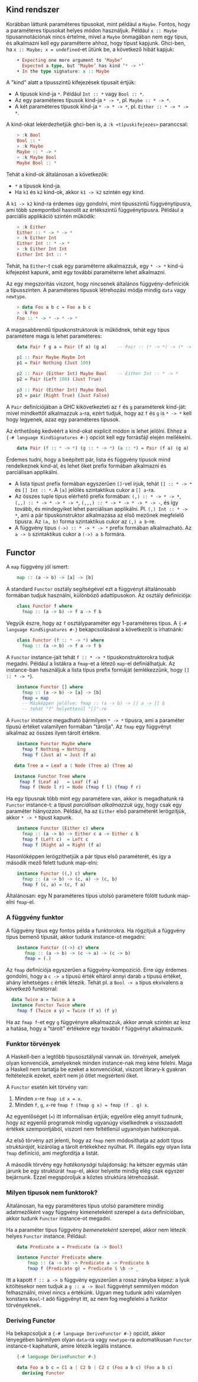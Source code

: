
## Kind rendszer

Korábban láttunk paraméteres típusokat, mint például a `Maybe`. Fontos, hogy a
paraméteres típusokat helyes módon használjuk. Például `x :: Maybe`
típusannotációnak nincs értelme, mivel a `Maybe` önmagában nem egy típus, és
alkalmazni kell egy paraméterre ahhoz, hogy típust kapjunk. Ghci-ben, ha `x ::
Maybe; x = undefined`-et ütünk be, a következő hibát kapjuk:

```haskell
    • Expecting one more argument to ‘Maybe’
      Expected a type, but ‘Maybe’ has kind ‘* -> *’
    • In the type signature: x :: Maybe
```

A "kind" alatt a típusszintű kifejezések típusait értjük:

- A típusok kind-ja `*`. Például `Int :: *` vagy `Bool :: *`.
- Az egy paraméteres típusok kind-ja `* -> *`, pl. `Maybe :: * -> *`.
- A két paraméteres típusok kind-ja `* -> * -> *`, pl. `Either :: * -> * -> *`.

A kind-okat lekérdezhetjük ghci-ben is, a `:k <típuskifejezés>` paranccsal:

```haskell
    > :k Bool
	Bool :: *
	> :k Maybe
	Maybe :: * -> *
	> :k Maybe Bool
	Maybe Bool :: *
```

Tehát a kind-ok általánosan a következők:

- `*` a típusok kind-ja.
- Ha `k1` és `k2` kind-ok, akkor `k1 -> k2` szintén egy kind.

A `k1 -> k2` kind-ra érdemes úgy gondolni, mint típusszintű függvénytípusra, ami
több szempontból hasnolít az értékszintű függvénytípusra. Például a parciális
applikáció szintén működik:

```haskell
    > :k Either
	Either :: * -> * -> *
	> :k Either Int
	Either Int :: * -> *
	> :k Either Int Int
	Either Int Int :: *
```

Tehát, ha `Either`-t csak egy paraméterre alkalmazzuk, egy `* -> *` kind-ú
kifejezést kapunk, amit egy további paraméterre lehet alkalmazni.

Az egy megszorítás viszont, hogy nincsenek általános függvény-definíciók a
típusszinten. A paraméteres típusok létrehozási módja mindig `data` vagy
`newtype`.

```haskell
    > data Foo a b c = Foo a b c
	> :k Foo
	Foo :: * -> * -> * -> *
```

A magasabbrendű típuskonstruktorok is működnek, tehát egy típus paramétere maga is lehet paraméteres:

```haskell
    data Pair f g a = Pair (f a) (g a)    -- Pair :: (* -> *) -> (* -> *) -> * -> *

	p1 :: Pair Maybe Maybe Int
	p1 = Pair Nothing (Just 100)

	p2 :: Pair (Either Int) Maybe Bool    -- Either Int :: * -> *
	p2 = Pair (Left 100) (Just True)

	p3 :: Pair (Either Int) Maybe Bool
	p3 = pair (Right True) (Just False)
```

A `Pair` definíciójában a GHC kikövetkezteti az `f` és `g` paraméterek kind-ját:
mivel mindkettőt alkalmazzuk `a`-ra, ezért tudjuk, hogy az `f` és `g` is `* ->
*` kell hogy legyenek, azaz egy paraméteres típusok.

Az érthetőség kedvéért a kind-okat explicit módon is lehet jelölni. Ehhez a `{-# language KindSignatures #-}`
opciót kell egy forrásfájl elején mellékelni.

```haskell
    data Pair (f :: * -> *) (g :: * -> *) (a :: *) = Pair (f a) (g a)
```

Érdemes tudni, hogy a beépített pár, lista és függvény típusok mind rendelkeznek
kind-al, és lehet őket prefix formában alkalmazni és parciálisan applikálni.

- A lista típust prefix formában egyszerűen `[]`-vel írjuk, tehát `[] :: * -> *` és
  `[] Int :: *`. A `[a]` jelölés szintaktikus cukor a `[] a`-ra.
- Az összes tuple típus elérhető prefix formában: `(,) :: * -> * -> *`, `(,,) :: * -> * -> * -> *`,
  `(,,,) :: * -> * -> * -> * -> -`, és így tovább, és mindegyiket lehet parciálisan applikálni.
  Pl. `(,) Int :: * -> *`, ami a pár típuskonstruktor alkalmazása az első mezőnek megfelelő típusra.
  Az `(a, b)` forma szintaktikus cukor az `(,) a b`-re.
- A függvény típus `(->) :: * -> * -> *` prefix formában alkalmazható. Az `a -> b` szintaktikus cukor
  a `(->) a b` formára.

## Functor

A `map` függvény jól ismert:

```haskell
    map :: (a -> b) -> [a] -> [b]
```

A standard `Functor` osztály segítségével ezt a függvényt általánosabb formában
tudjuk használni, különböző adattípusokon. Az osztály definíciója:

```haskell
    class Functor f where
      fmap :: (a -> b) -> f a -> f b
```

Vegyük észre, hogy az `f` osztályparaméter egy 1-paraméteres típus. A `{-# language KindSignatures #-}`
bekapcsolásával a következőt is írhatnánk:

```haskell
    class Functor (f :: * -> *) where
      fmap :: (a -> b) -> f a -> f b
```

A `Functor` instance-jait tehát `f :: * -> *` típuskonstruktorokra tudjuk megadni. Például a
listákra a `fmap`-et a létező `map`-el definiálhatjuk. Az instance-ban
használjuk a lista típus prefix formáját (emlékezzünk, hogy `[] :: * -> *`).

```haskell
    instance Functor [] where
	  fmap :: (a -> b) -> [a] -> [b]
	  fmap = map
	  -- Másképpen jelölve: fmap :: (a -> b) -> [] a -> [] b
	  -- tehát "f" helyettesül "[]"-re
```

A `Functor` instance megadható bármilyen `* -> *` típusra, ami a paraméter
típusú értéket valamilyen formában "tárolja". Az `fmap` egy függvényt alkalmaz
az összes ilyen tárolt értékre.

```haskell
    instance Functor Maybe where
	  fmap f Nothing = Nothing
	  fmap f (Just a) = Just (f a)

   data Tree a = Leaf a | Node (Tree a) (Tree a)

   instance Functor Tree where
     fmap f (Leaf a)   = Leaf (f a)
	 fmap f (Node l r) = Node (fmap f l) (fmap f r)
```
Ha egy típusnak több mint egy paramétere van, akkor is megadhatunk rá `Functor` instance-t:
a típust *parciálisan alkalmazzuk* úgy, hogy csak egy paraméter hiányozzon. Például, ha
az `Either` első paraméterét lerögzítjük, akkor `* -> *` típust kapunk.

```haskell
    instance Functor (Either c) where
	  fmap :: (a -> b) -> Either c a -> Either c b
	  fmap f (Left c)  = Left c
	  fmap f (Right a) = Right (f a)
```
Hasonlóképpen lerögzíthetjük a pár típus első paraméterét, és így a második mező felett tudunk map-elni:

```haskell
    instance Functor ((,) c) where
	  fmap :: (a -> b) -> (c, a) -> (c, b)
	  fmap f (c, a) = (c, f a)
```
Általánosan: egy N paraméteres típus utolsó paramétere fölött tudunk map-elni `fmap`-el.

### A függvény funktor

A függvény típus egy fontos példa a funktorokra. Ha rögzítjuk a függvény típus
bemenő típusát, akkor tudunk instance-ot megadni:

```haskell
    instance Functor ((->) c) where
	   fmap :: (a -> b) -> (c -> a) -> (c -> b)
	   fmap = (.)
```
Az `fmap` definíciója egyszerűen a függvény-kompozíció. Erre úgy érdemes gondolni,
hogy a `c -> a` típusú érték eltárol annyi darab `a` típusú értéket, ahány lehetséges `c`
érték létezik. Tehát pl. a `Bool -> a` típus ekvivalens a következő funktorral:

```haskell
  data Twice a = Twice a a
  instance Functor Twice where
    fmap f (Twice x y) = Twice (f x) (f y)
```

Ha az `fmap f`-et egy `g` függvényre alkalmazzuk, akkor annak szintén az lesz a
hatása, hogy a "tárolt" értékekre egy további `f` függvényt alkalmazunk.

### Funktor törvények

A Haskell-ben a legtöbb típusosztálynál vannak ún. *törvények*, amelyek olyan
konvenciók, amelyeknek minden instance-nak meg kéne felelni. Maga a Haskell nem
tartatja be ezeket a konvenciókat, viszont library-k gyakran feltételezik
ezeket, ezért nem jó ötlet megsérteni őket.

A `Functor` esetén két törvény van:

1. Minden `x`-re `fmap id x = x`.
2. Minden `f`, `g`, `x`-re `fmap f (fmap g x) = fmap (f . g) x`.

Az egyenlőséget (`=`) itt informálisan értjük; egyelőre elég annyit tudnunk,
hogy az egyenlő programok mindig ugyanúgy viselkednek a visszaadott értékek
szempontjából, viszont nem feltétlenül ugyanolyan hatékonyak.

Az első törvény azt jelenti, hogy az `fmap` nem módosíthatja az adott típus
*struktúráját*, kizárólag a tárolt értékekhez nyúlhat. Pl. illegális egy olyan
lista `fmap` definíció, ami megfordítja a listát.

A második törvény egy *hatékonysági* tulajdonság: ha kétszer egymás után járunk
be egy struktúrát `fmap`-el, akkor helyette mindig elég csak egyszer bejárnunk.
Ezzel megspóroljuk a köztes struktúra létrehozását.

### Milyen típusok nem funktorok?

Általánosan, ha egy paraméteres típus utolsó paramétere mindig adatmezőként vagy
függvény kimeneteként szerepel a `data` definícióban, akkor tudunk `Functor`
instance-ot megadni.

Ha a paraméter típus függvény *bemeneteként* szerepel, akkor nem létezik
helyes `Functor` instance. Például:

```haskell
    data Predicate a = Predicate (a -> Bool)

    instance Functor Predicate where
	    fmap :: (a -> b) -> Predicate a -> Predicate b
		fmap f (Predicate g) = Predicate $ \b -> _
```

Itt a kapott `f :: a -> b` függvény egyszerűen a rossz irányba képez: a lyuk
kitöltésekor nem tudjuk a `g :: a -> Bool` függvényt semmilyen módon
felhasználni, mivel nincs `a` értékünk. Ugyan meg tudunk adni valamilyen
konstans `Bool`-t adó függvényt itt, az nem fog megfelelni a funktor
törvényeknek.

### Deriving Functor

Ha bekapcsoljuk a `{-# language DeriveFunctor #-}` opciót, akkor lényegében
bármilyen olyan `data`-ra vagy `newtype`-ra automatikusan `Functor` instance-t
kaphatunk, amire létezik legális instance.

```haskell
    {-# language DeriveFunctor #-}

	data Foo a b c = C1 a | C2 b | C2 c (Foo a b c) (Foo a b c)
	  deriving Functor
```
